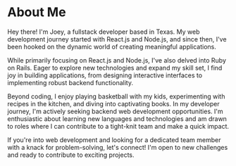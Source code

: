 # About Me

Hey there! I'm Joey, a fullstack developer based in Texas. My web development journey started with React.js and Node.js, and since then, I've been hooked on the dynamic world of creating meaningful applications.

While primarily focusing on React.js and Node.js, I've also delved into Ruby on Rails. Eager to explore new technologies and expand my skill set, I find joy in building applications, from designing interactive interfaces to implementing robust backend functionality.

Beyond coding, I enjoy playing basketball with my kids, experimenting with recipes in the kitchen, and diving into captivating books. In my developer journey, I'm actively seeking backend web development opportunities. I'm enthusiastic about learning new languages and technologies and am drawn to roles where I can contribute to a tight-knit team and make a quick impact.

If you're into web development and looking for a dedicated team member with a knack for problem-solving, let's connect! I'm open to new challenges and ready to contribute to exciting projects.





